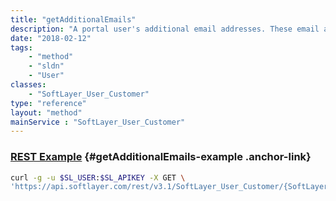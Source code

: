 ```yaml
---
title: "getAdditionalEmails"
description: "A portal user's additional email addresses. These email addresses are contacted when updates are made to support tickets."
date: "2018-02-12"
tags:
    - "method"
    - "sldn"
    - "User"
classes:
    - "SoftLayer_User_Customer"
type: "reference"
layout: "method"
mainService : "SoftLayer_User_Customer"
---
```


### [REST Example](#getAdditionalEmails-example) <a href="/article/rest/"><i class="fas fa-question"></i></a> {#getAdditionalEmails-example .anchor-link} 
```bash
curl -g -u $SL_USER:$SL_APIKEY -X GET \
'https://api.softlayer.com/rest/v3.1/SoftLayer_User_Customer/{SoftLayer_User_CustomerID}/getAdditionalEmails'
```
